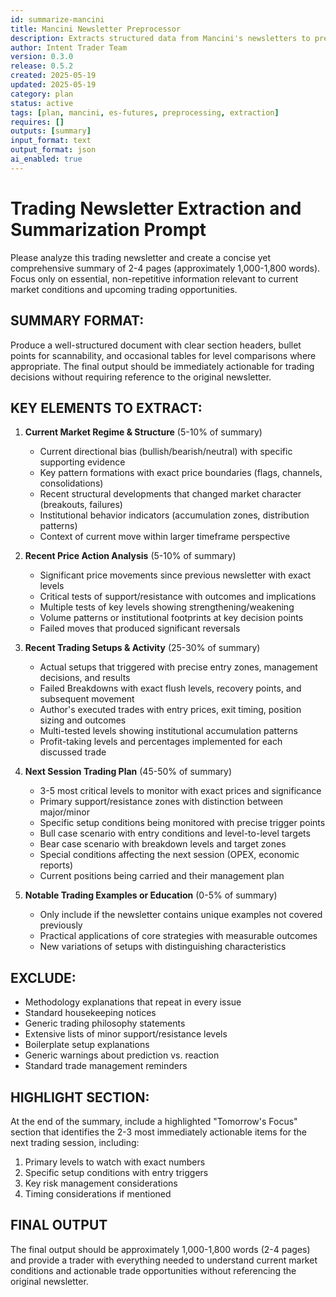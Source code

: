 ```yaml
---
id: summarize-mancini
title: Mancini Newsletter Preprocessor
description: Extracts structured data from Mancini's newsletters to prepare for analysis
author: Intent Trader Team
version: 0.3.0
release: 0.5.2
created: 2025-05-19
updated: 2025-05-19
category: plan
status: active
tags: [plan, mancini, es-futures, preprocessing, extraction]
requires: []
outputs: [summary]
input_format: text
output_format: json
ai_enabled: true
---
```


# Trading Newsletter Extraction and Summarization Prompt

Please analyze this trading newsletter and create a concise yet comprehensive summary of 2-4 pages (approximately 1,000-1,800 words). Focus only on essential, non-repetitive information relevant to current market conditions and upcoming trading opportunities.

## SUMMARY FORMAT:
Produce a well-structured document with clear section headers, bullet points for scannability, and occasional tables for level comparisons where appropriate. The final output should be immediately actionable for trading decisions without requiring reference to the original newsletter.

## KEY ELEMENTS TO EXTRACT:

1. **Current Market Regime & Structure** (5-10% of summary)
   * Current directional bias (bullish/bearish/neutral) with specific supporting evidence
   * Key pattern formations with exact price boundaries (flags, channels, consolidations)
   * Recent structural developments that changed market character (breakouts, failures)
   * Institutional behavior indicators (accumulation zones, distribution patterns)
   * Context of current move within larger timeframe perspective

2. **Recent Price Action Analysis** (5-10% of summary)
   * Significant price movements since previous newsletter with exact levels
   * Critical tests of support/resistance with outcomes and implications
   * Multiple tests of key levels showing strengthening/weakening
   * Volume patterns or institutional footprints at key decision points
   * Failed moves that produced significant reversals

3. **Recent Trading Setups & Activity** (25-30% of summary)
   * Actual setups that triggered with precise entry zones, management decisions, and results
   * Failed Breakdowns with exact flush levels, recovery points, and subsequent movement
   * Author's executed trades with entry prices, exit timing, position sizing and outcomes
   * Multi-tested levels showing institutional accumulation patterns
   * Profit-taking levels and percentages implemented for each discussed trade

4. **Next Session Trading Plan** (45-50% of summary)
   * 3-5 most critical levels to monitor with exact prices and significance
   * Primary support/resistance zones with distinction between major/minor
   * Specific setup conditions being monitored with precise trigger points
   * Bull case scenario with entry conditions and level-to-level targets
   * Bear case scenario with breakdown levels and target zones
   * Special conditions affecting the next session (OPEX, economic reports)
   * Current positions being carried and their management plan

5. **Notable Trading Examples or Education** (0-5% of summary)
   * Only include if the newsletter contains unique examples not covered previously
   * Practical applications of core strategies with measurable outcomes
   * New variations of setups with distinguishing characteristics

## EXCLUDE:
* Methodology explanations that repeat in every issue
* Standard housekeeping notices
* Generic trading philosophy statements
* Extensive lists of minor support/resistance levels
* Boilerplate setup explanations
* Generic warnings about prediction vs. reaction
* Standard trade management reminders

## HIGHLIGHT SECTION:
At the end of the summary, include a highlighted "Tomorrow's Focus" section that identifies the 2-3 most immediately actionable items for the next trading session, including:
1. Primary levels to watch with exact numbers
2. Specific setup conditions with entry triggers
3. Key risk management considerations
4. Timing considerations if mentioned

## FINAL OUTPUT
The final output should be approximately 1,000-1,800 words (2-4 pages) and provide a trader with everything needed to understand current market conditions and actionable trade opportunities without referencing the original newsletter.